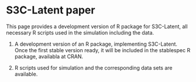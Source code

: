 # S3C-Latent paper

This page provides a development version of R package for S3C-Latent, all necessary R scripts used in the simulation including the data.

1. A development version of an R package, implementing S3C-Latent. Once the first stable version ready, it will be included in the stablespec R package, availabla at CRAN.

2. R scripts used for simulation and the corresponding data sets are available. 
